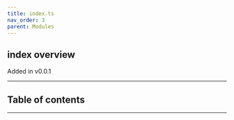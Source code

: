 ```yaml
---
title: index.ts
nav_order: 3
parent: Modules
---
```


## index overview

Added in v0.0.1

---

<h2 class="text-delta">Table of contents</h2>

---
